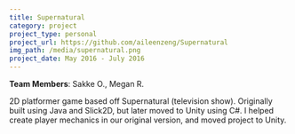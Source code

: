 ```yaml
---
title: Supernatural
category: project
project_type: personal
project_url: https://github.com/aileenzeng/Supernatural
img_path: /media/supernatural.png
project_date: May 2016 - July 2016
---
```

**Team Members**: Sakke O., Megan R.

2D platformer game based off Supernatural (television show). Originally built using Java and 
Slick2D, but later moved to Unity using C#. I helped create player mechanics in our original 
version, and moved project to Unity.